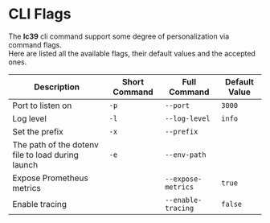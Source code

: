 # CLI Flags

The **lc39** cli command support some degree of personalization via command flags.  
Here are listed all the available flags, their default values and the accepted ones.

| Description                                       | Short Command | Full Command       | Default Value |
|---------------------------------------------------|---------------|--------------------|---------------|
| Port to listen on                                 | `-p`          | `--port`           | `3000`        |
| Log level                                         | `-l`          | `--log-level`      | `info`        |
| Set the prefix                                    | `-x`          | `--prefix`         |               |
| The path of the dotenv file to load during launch | `-e`          | `--env-path`       |               |
| Expose Prometheus metrics                         |               | `--expose-metrics` | `true`        |
| Enable tracing                                    |               | `--enable-tracing` | `false`       |
